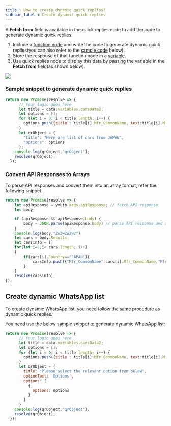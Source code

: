 ```yaml
---
title : How to create dynamic quick replies?
sidebar_label : Create dynamic quick replies
---
```


A **Fetch from** field is available in the quick replies node to add the code to generate dynamic quick replies. 

1. Include a [function node](https://docs.yellow.ai/docs/platform_concepts/studio/build/nodes/action-nodes#24-function) and write the code to generate dynamic quick replies(you can also refer to the [sample code](#sample-snippet-to-generate-dynamic-quick-replies) below). 
2. Store the response of that function node in a [variable](https://docs.yellow.ai/docs/platform_concepts/studio/build/bot-variables#21-custom-variables).
3. Use quick replies node to display this data by passing the variable in the **Fetch from** field(as shown below).

![](https://i.imgur.com/EJpq5WO.png)


### Sample snippet to generate dynamic quick replies

```js
return new Promise(resolve => {
      // Your logic goes here
      let title = data.variables.carsData2;
      let options = [];
      for (let i = 0; i < title.length; i++) {
        options.push({title : title[i].Mfr_CommonName, text:title[i].Mfr_Name});
      }
      let qrObject = {
        "title": "Here are list of cars from JAPAN",
        "options": options
      };
    console.log(qrObject,"qrObject");
    resolve(qrObject);
  });                                               
```


### Convert API Responses to Arrays

To parse API responses and convert them into an array format, refer the following snippet. 

```js
return new Promise(resolve => {
    let apiResponse = ymLib.args.apiResponse; // fetch API response
    let body;

    if (apiResponse && apiResponse.body) {
        body = JSON.parse(apiResponse.body) // parse API response and store it in body variable
    }
    console.log(body,"2w2w2w2w2")
    let cars = body.Results
    let carsInfo = []
    for(let i=0;i< cars.length; i++) 
    {
        if(cars[i].Country=="JAPAN"){
            carsInfo.push({"Mfr_CommonName":cars[i].Mfr_CommonName,"Mfr_Name":cars[i].Mfr_Name}) // fetch PostOffice Name and store in postOfficeName array
        }
    }
    resolve(carsInfo);
});    
```

## Create dynamic WhatsApp list 

To create dynamic WhatsApp list, you need follow the same procedure as dynamic quick replies.

You need use the below sample snippet to generate dynamic WhatsApp list:

```js
return new Promise(resolve => {
      // Your logic goes here
      let title = data.variables.carsData2;
      let options = [];
      for (let i = 0; i < title.length; i++) {
        options.push({title : title[i].Mfr_CommonName, text:title[i].Mfr_Name});
      }
      let qrObject = {
        title: 'Please select the relevant option from below',
        optionText: 'Options',
        options: [
          {
            options: options
          }
        ]
      }
    console.log(qrObject,"qrObject");
    resolve(qrObject);
  });                                               
```